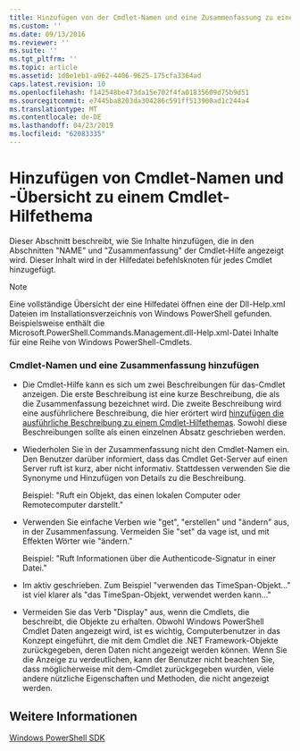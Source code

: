 ```yaml
---
title: Hinzufügen von der Cmdlet-Namen und eine Zusammenfassung zu einer Cmdlet-Hilfethemas | Microsoft-Dokumentation
ms.custom: ''
ms.date: 09/13/2016
ms.reviewer: ''
ms.suite: ''
ms.tgt_pltfrm: ''
ms.topic: article
ms.assetid: 1d0e1eb1-a962-4406-9625-175cfa3364ad
caps.latest.revision: 10
ms.openlocfilehash: f142548be473da15e702f4fa01835609d75b9d51
ms.sourcegitcommit: e7445ba8203da304286c591ff513900ad1c244a4
ms.translationtype: MT
ms.contentlocale: de-DE
ms.lasthandoff: 04/23/2019
ms.locfileid: "62083335"
---
```

# <a name="how-to-add-the-cmdlet-name-and-synopsis-to-a-cmdlet-help-topic"></a>Hinzufügen von Cmdlet-Namen und -Übersicht zu einem Cmdlet-Hilfethema

Dieser Abschnitt beschreibt, wie Sie Inhalte hinzufügen, die in den Abschnitten "NAME" und "Zusammenfassung" der Cmdlet-Hilfe angezeigt wird. Dieser Inhalt wird in der Hilfedatei befehlsknoten für jedes Cmdlet hinzugefügt.

> [!NOTE]
> Eine vollständige Übersicht der eine Hilfedatei öffnen eine der Dll-Help.xml Dateien im Installationsverzeichnis von Windows PowerShell gefunden. Beispielsweise enthält die Microsoft.PowerShell.Commands.Management.dll-Help.xml-Datei Inhalte für eine Reihe von Windows PowerShell-Cmdlets.

### <a name="to-add-the-cmdlet-name-and-a-synopsis"></a>Cmdlet-Namen und eine Zusammenfassung hinzufügen

- Die Cmdlet-Hilfe kann es sich um zwei Beschreibungen für das-Cmdlet anzeigen. Die erste Beschreibung ist eine kurze Beschreibung, die als die Zusammenfassung bezeichnet wird. Die zweite Beschreibung wird eine ausführlichere Beschreibung, die hier erörtert wird [hinzufügen die ausführliche Beschreibung zu einem Cmdlet-Hilfethemas](./how-to-add-a-cmdlet-description.md). Sowohl diese Beschreibungen sollte als einen einzelnen Absatz geschrieben werden.

- Wiederholen Sie in der Zusammenfassung nicht den Cmdlet-Namen ein. Den Benutzer darüber informiert, dass das Cmdlet Get-Server auf einen Server ruft ist kurz, aber nicht informativ. Stattdessen verwenden Sie die Synonyme und Hinzufügen von Details zu die Beschreibung.

  Beispiel: "Ruft ein Objekt, das einen lokalen Computer oder Remotecomputer darstellt."

- Verwenden Sie einfache Verben wie "get", "erstellen" und "ändern" aus, in der Zusammenfassung. Vermeiden Sie "set" da vage ist, und mit Effekten Wörter wie "ändern."

  Beispiel: "Ruft Informationen über die Authenticode-Signatur in einer Datei."

- Im aktiv geschrieben. Zum Beispiel "verwenden das TimeSpan-Objekt..." ist viel klarer als "das TimeSpan-Objekt, verwendet werden kann..."

- Vermeiden Sie das Verb "Display" aus, wenn die Cmdlets, die beschreibt, die Objekte zu erhalten. Obwohl Windows PowerShell Cmdlet Daten angezeigt wird, ist es wichtig, Computerbenutzer in das Konzept eingeführt, die mit dem Cmdlet die .NET Framework-Objekte zurückgegeben, deren Daten nicht angezeigt werden können. Wenn Sie die Anzeige zu verdeutlichen, kann der Benutzer nicht beachten Sie, dass möglicherweise mit dem-Cmdlet zurückgegeben wurden, viele andere nützliche Eigenschaften und Methoden, die nicht angezeigt werden.

## <a name="see-also"></a>Weitere Informationen

 [Windows PowerShell SDK](../windows-powershell-reference.md)